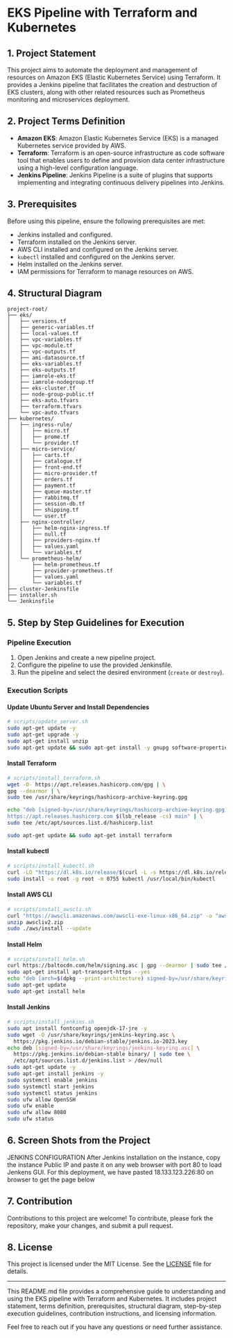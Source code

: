 # EKS Pipeline with Terraform and Kubernetes

## 1. Project Statement

This project aims to automate the deployment and management of resources on Amazon EKS (Elastic Kubernetes Service) using Terraform. It provides a Jenkins pipeline that facilitates the creation and destruction of EKS clusters, along with other related resources such as Prometheus monitoring and microservices deployment.

## 2. Project Terms Definition

- **Amazon EKS**: Amazon Elastic Kubernetes Service (EKS) is a managed Kubernetes service provided by AWS.
- **Terraform**: Terraform is an open-source infrastructure as code software tool that enables users to define and provision data center infrastructure using a high-level configuration language.
- **Jenkins Pipeline**: Jenkins Pipeline is a suite of plugins that supports implementing and integrating continuous delivery pipelines into Jenkins.

## 3. Prerequisites

Before using this pipeline, ensure the following prerequisites are met:

- Jenkins installed and configured.
- Terraform installed on the Jenkins server.
- AWS CLI installed and configured on the Jenkins server.
- `kubectl` installed and configured on the Jenkins server.
- Helm installed on the Jenkins server.
- IAM permissions for Terraform to manage resources on AWS.

## 4. Structural Diagram

```
project-root/
├── eks/
│   ├── versions.tf
│   ├── generic-variables.tf
│   ├── local-values.tf
│   ├── vpc-variables.tf
│   ├── vpc-module.tf
│   ├── vpc-outputs.tf
│   ├── ami-datasource.tf
│   ├── eks-variables.tf
│   ├── eks-outputs.tf
│   ├── iamrole-eks.tf
│   ├── iamrole-nodegroup.tf
│   ├── eks-cluster.tf
│   ├── node-group-public.tf
│   ├── eks-auto.tfvars
│   ├── terraform.tfvars
│   └── vpc-auto.tfvars
├── kubernetes/
│   ├── ingress-rule/
│   │   ├── micro.tf
│   │   ├── prome.tf
│   │   └── provider.tf
│   ├── micro-service/
│   │   ├── carts.tf
│   │   ├── catalogue.tf
│   │   ├── front-end.tf
│   │   ├── micro-provider.tf
│   │   ├── orders.tf
│   │   ├── payment.tf
│   │   ├── queue-master.tf
│   │   ├── rabbitmq.tf
│   │   ├── session-db.tf
│   │   ├── shipping.tf
│   │   └── user.tf
│   ├── nginx-controller/
│   │   ├── helm-nginx-ingress.tf
│   │   ├── null.tf
│   │   ├── providers-nginx.tf
│   │   ├── values.yaml
│   │   └── variables.tf
│   └── prometheus-helm/
│       ├── helm-prometheus.tf
│       ├── provider-prometheus.tf
│       ├── values.yaml
│       └── variables.tf
├── cluster-Jenkinsfile
├── installer.sh
└── Jenkinsfile
```

## 5. Step by Step Guidelines for Execution

### Pipeline Execution
1. Open Jenkins and create a new pipeline project.
2. Configure the pipeline to use the provided Jenkinsfile.
3. Run the pipeline and select the desired environment (`create` or `destroy`).

### Execution Scripts

#### Update Ubuntu Server and Install Dependencies
```bash
# scripts/update_server.sh
sudo apt-get update -y
sudo apt-get upgrade -y
sudo apt-get install unzip
sudo apt-get update && sudo apt-get install -y gnupg software-properties-common
```

#### Install Terraform
```bash
# scripts/install_terraform.sh
wget -O- https://apt.releases.hashicorp.com/gpg | \
gpg --dearmor | \
sudo tee /usr/share/keyrings/hashicorp-archive-keyring.gpg

echo "deb [signed-by=/usr/share/keyrings/hashicorp-archive-keyring.gpg] \
https://apt.releases.hashicorp.com $(lsb_release -cs) main" | \
sudo tee /etc/apt/sources.list.d/hashicorp.list

sudo apt-get update && sudo apt-get install terraform
```

#### Install kubectl
```bash
# scripts/install_kubectl.sh
curl -LO "https://dl.k8s.io/release/$(curl -L -s https://dl.k8s.io/release/stable.txt)/bin/linux/amd64/kubectl"
sudo install -o root -g root -m 0755 kubectl /usr/local/bin/kubectl
```

#### Install AWS CLI
```bash
# scripts/install_awscli.sh
curl "https://awscli.amazonaws.com/awscli-exe-linux-x86_64.zip" -o "awscliv2.zip"
unzip awscliv2.zip
sudo ./aws/install --update
```

#### Install Helm
```bash
# scripts/install_helm.sh
curl https://baltocdn.com/helm/signing.asc | gpg --dearmor | sudo tee /usr/share/keyrings/helm.gpg > /dev/null
sudo apt-get install apt-transport-https --yes
echo "deb [arch=$(dpkg --print-architecture) signed-by=/usr/share/keyrings/helm.gpg] https://baltocdn.com/helm/stable/debian/ all main" | sudo tee /etc/apt/sources.list.d/helm-stable-debian.list
sudo apt-get update
sudo apt-get install helm
```

#### Install Jenkins
```bash
# scripts/install_jenkins.sh
sudo apt install fontconfig openjdk-17-jre -y
sudo wget -O /usr/share/keyrings/jenkins-keyring.asc \
  https://pkg.jenkins.io/debian-stable/jenkins.io-2023.key
echo deb [signed-by=/usr/share/keyrings/jenkins-keyring.asc] \
  https://pkg.jenkins.io/debian-stable binary/ | sudo tee \
  /etc/apt/sources.list.d/jenkins.list > /dev/null
sudo apt-get update -y
sudo apt-get install jenkins -y
sudo systemctl enable jenkins
sudo systemctl start jenkins
sudo systemctl status jenkins
sudo ufw allow OpenSSH 
sudo ufw enable
sudo ufw allow 8080
sudo ufw status
```

## 6. Screen Shots from the Project

JENKINS CONFIGURATION
After Jenkins installation on the instance, copy the instance Public IP and paste it on any web browser with port 80 to load Jenkens GUI. 
For this deployment, we have pasted 18.133.123.226:80 on browser to get the page below



## 7. Contribution

Contributions to this project are welcome! To contribute, please fork the repository, make your changes, and submit a pull request.

## 8. License

This project is licensed under the MIT License. See the [LICENSE](LICENSE) file for details.

---

This README.md file provides a comprehensive guide to understanding and using the EKS pipeline with Terraform and Kubernetes. It includes project statement, terms definition, prerequisites, structural diagram, step-by-step execution guidelines, contribution instructions, and licensing information.

Feel free to reach out if you have any questions or need further assistance.